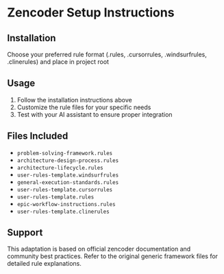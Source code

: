 # Zencoder Setup Instructions

## Installation
Choose your preferred rule format (.rules, .cursorrules, .windsurfrules, .clinerules) and place in project root

## Usage
1. Follow the installation instructions above
2. Customize the rule files for your specific needs
3. Test with your AI assistant to ensure proper integration

## Files Included
- `problem-solving-framework.rules`
- `architecture-design-process.rules`
- `architecture-lifecycle.rules`
- `user-rules-template.windsurfrules`
- `general-execution-standards.rules`
- `user-rules-template.cursorrules`
- `user-rules-template.rules`
- `epic-workflow-instructions.rules`
- `user-rules-template.clinerules`

## Support
This adaptation is based on official zencoder documentation and community best practices.
Refer to the original generic framework files for detailed rule explanations.
